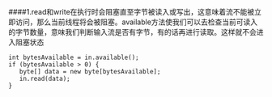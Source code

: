 ####1.read和write在执行时会阻塞直至字节被读入或写出，这意味着流不能被立即访问，那么当前线程将会被阻塞。available方法使我们可以去检查当前可读入的字节数量，意味我们判断输入流是否有字节，有的话再进行读取。这样就不会进入阻塞状态
```
int bytesAvailable = in.available();
if (bytesAvailable > 0) {
   byte[] data = new byte[bytesAvailable];
   in.read(data);
}
```